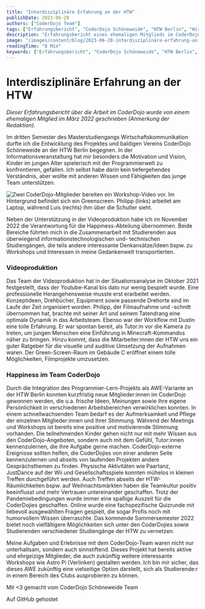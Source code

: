 ```yaml
---
title: "Interdisziplinäre Erfahrung an der HTW"
publishDate: 2023-06-28
authors: ["CoderDojo Team"]
tags: ["Erfahrungsbericht", "CoderDojo Schöneweide", "HTW Berlin", "Wirtschaftskommunikation", "Videoproduktion", "Team Happiness", "Programmierung", "Kinder", "AWE Modul", "Interdisziplinär"]
description: "Erfahrungsbericht eines ehemaligen Mitglieds im CoderDojo Schöneweide an der HTW Berlin. Einblicke in Videoproduktion und Team-Happiness. Spannende interdisziplinäre Zusammenarbeit."
image: "/images/content/blog/2023-06-28-interdisziplinäre-erfahrung-an-der-htw-hero.jpg"
readingTime: "8 Min"
keywords: ["Erfahrungsbericht", "CoderDojo Schöneweide", "HTW Berlin", "Wirtschaftskommunikation", "Videoproduktion", "Team Happiness", "Programmierung", "Kinder", "AWE Modul", "Interdisziplinär"]
---
```


# Interdisziplinäre Erfahrung an der HTW

*Dieser Erfahrungsbericht über die Arbeit im CoderDojo wurde von einem ehemaligen Mitglied im März 2022 geschrieben (Anmerkung der Redaktion).*

Im dritten Semester des Masterstudiengangs Wirtschaftskommunikation durfte ich die Entwicklung des Projektes und baldigen Vereins CoderDojo Schöneweide an der HTW Berlin begegnen. In der Informationsveranstaltung hat mir besonders die Motivation und Vision, Kinder im jungen Alter spielerisch mit der Programmierwelt zu konfrontieren, gefallen. Ich selbst habe darin kein tiefergehendes Verständnis, aber wollte mit anderen Wissen und Fähigkeiten das junge Team unterstützen.

![Zwei CoderDojo-Mitglieder bereiten ein Workshop-Video vor. Im Hintergrund befindet sich ein Greenscreen. Philipp (links) arbeitet am Laptop, während Luis (rechts) ihm über die Schulter sieht.](/images/cms/videoproduktion-philipp-luis.webp)

Neben der Unterstützung in der Videoproduktion habe ich im November 2022 die Verantwortung für die Happiness-Abteilung übernommen. Beide Bereiche führten mich in die Zusammenarbeit mit Studierenden aus überwiegend informationstechnologischen und- technischen Studiengängen, die teils andere interessante Denkansätze/Ideen bspw. zu Workshops und Interessen in meine Gedankenwelt transportierten.

### Videoproduktion

Das Team der Videoproduktion hat in der Situationsanalyse im Oktober 2021 festgestellt, dass der Youtube-Kanal bis dato nur wenig bespielt wurde. Eine professionelle Herangehensweise musste erst erarbeitet werden. Konzeptideen, Drehbücher, Equipment sowie passende Drehorte sind im Laufe der Zeit organisiert worden. Philipp, der Filmaufnahme und -schnitt übernommen hat, brachte mit seiner Art und seinem Tatendrang eine optimale Dynamik in das Arbeitsteam. Ebenso war der Workflow mit Dustin eine tolle Erfahrung. Er war spontan bereit, als Tutor:in vor die Kamera zu treten, um jungen Menschen eine Einführung in Minecraft-Kommandos näher zu bringen. Hinzu kommt, dass die Mitarbeiter:innen der HTW uns ein guter Ratgeber für die visuelle und auditive Umsetzung der Aufnahmen waren. Der Green-Screen-Raum im Gebäude C eröffnet einem tolle Möglichkeiten, Filmprojekte umzusetzen.

### Happiness im Team CoderDojo

Durch die Integration des Programmier-Lern-Projekts als AWE-Variante an der HTW Berlin konnten kurzfristig neue Mitglieder:innen im CoderDojo gewonnen werden, die u.a. frische Ideen, Meinungen sowie ihre eigene Persönlichkeit in verschiedenen Arbeitsbereichen verwirklichen konnten. In einem schnellwachsenden Team bedarf es der Aufmerksamkeit und Pflege der einzelnen Mitglieder:innen und ihrer Stimmung. Während der Meetings und Workshops ist bereits eine positive und motivierende Stimmung vorhanden. Die teilnehmenden Kinder gehen nicht nur mit mehr Wissen aus den CoderDojo-Angeboten, sondern auch mit dem Gefühl, Tutor:innen kennenzulernen, die ihre Aufgabe gerne machen. CoderDojo-externe Ereignisse sollten helfen, die CoderDojies von einer anderen Seite kennenzulernen und abseits von laufenden Projekten andere Gesprächsthemen zu finden. Physische Aktivitäten wie Paartanz, JustDance auf der Wii und Gesellschaftsspiele konnten mühelos in kleinen Treffen durchgeführt werden. Auch Treffen abseits der HTW-Räumlichkeiten bspw. auf Weihnachtsmärkten haben die Teamkultur positiv beeinflusst und mehr Vertrauen untereinander geschaffen. Trotz der Pandemiebedingungen wurde immer eine spaßige Auszeit für die CoderDojies geschaffen. Online wurde eine fachspezifische Quizrunde mit liebevoll ausgewählten Fragen gespielt, die sogar Profis noch mit humorvollem Wissen überraschte. Das kommende Sommersemester 2022 bietet noch vielfältigere Möglichkeiten sich unter den CoderDojies sowie Studierenden verschiedener Studiengänge der HTW zu vernetzen.

Meine Aufgaben und Erlebnisse mit dem CoderDojo-Team waren nicht nur unterhaltsam, sondern auch sinnstiftend. Dieses Projekt hat bereits aktive und ehrgeizige Mitglieder, die auch zukünftig weitere interessante Workshops wie Astro Pi (Verlinken) gestalten werden. Ich bin mir sicher, das dieses AWE zukünftig eine vielseitige Option darstellt, sich als Studierende:r in einem Bereich des Clubs ausprobieren zu können.

Mit <3 gemacht vom CoderDojo Schöneweide Team

Auf GitHub gehostet


